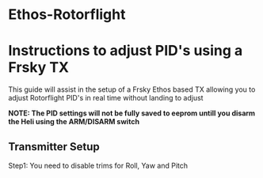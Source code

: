 # Ethos-Rotorflight
# Instructions to adjust PID's using a Frsky TX
This guide will assist in the setup of a Frsky Ethos based TX allowing you to adjust Rotorflight PID's in real time without landing to adjust

**NOTE: The PID settings will not be fully saved to eeprom untill you disarm the Heli using the ARM/DISARM switch**

## Transmitter Setup
Step1: You need to disable trims for Roll, Yaw and Pitch
